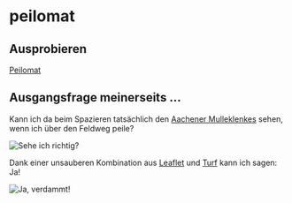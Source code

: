 # peilomat

## Ausprobieren

[Peilomat](http://peilomat.tonick.net/)

## Ausgangsfrage meinerseits ...

Kann ich da beim Spazieren tatsächlich den [Aachener Mulleklenkes](https://de.wikipedia.org/wiki/Mulleklenkes) sehen, wenn ich über den Feldweg peile?

![Sehe ich richtig?](http://i.imgur.com/we5y5a5.png)

Dank einer unsauberen Kombination aus [Leaflet](http://leafletjs.com/) und [Turf](http://turfjs.org) kann ich sagen: Ja!

![Ja, verdammt!](http://i.imgur.com/VS7j25H.png)
